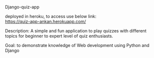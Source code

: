 Django-quiz-app

deployed in heroku, to access use below link:  
https://quiz-app-ankan.herokuapp.com/
  
Description: A simple and fun application to play quizzes with different topics for beginner to expert level of quiz enthusiasts.  

Goal: to demonstrate knowledge of Web development using Python and Django  
